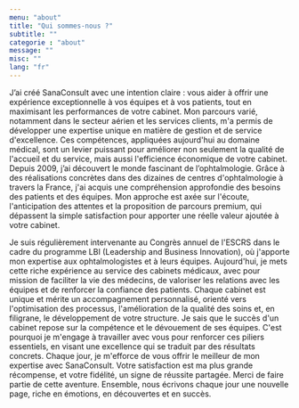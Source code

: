 ```yaml
---
menu: "about"
title: "Qui sommes-nous ?"
subtitle: ""
categorie : "about"
message: ""
misc: ""
lang: "fr"
---
```

J’ai créé SanaConsult avec une intention claire : vous aider à offrir une expérience exceptionnelle à vos équipes et à vos patients, tout en maximisant les performances de votre cabinet.
Mon parcours varié, notamment dans le secteur aérien et les services clients, m'a permis de développer une expertise unique en matière de gestion et de service d'excellence. 
Ces compétences, appliquées aujourd'hui au domaine médical, sont un levier puissant pour améliorer non seulement la qualité de l'accueil et du service, mais aussi l'efficience économique de votre cabinet.
Depuis 2009, j’ai découvert le monde fascinant de l’ophtalmologie. Grâce à des réalisations concrètes dans des dizaines de centres d'ophtalmologie à travers la France, j'ai acquis une compréhension approfondie des besoins des patients et des équipes. Mon approche est axée sur l'écoute, l'anticipation des attentes et la proposition de parcours premium, qui dépassent la simple satisfaction pour apporter une réelle valeur ajoutée à votre cabinet.

Je suis régulièrement intervenante au Congrès annuel de l'ESCRS dans le cadre du programme LBI (Leadership and Business Innovation), où j'apporte mon expertise aux ophtalmologistes et à leurs équipes.
Aujourd'hui, je mets cette riche expérience au service des cabinets médicaux, avec pour mission de faciliter la vie des médecins, de valoriser les relations avec les équipes et de renforcer la confiance des patients. 
Chaque cabinet est unique et mérite un accompagnement personnalisé, orienté vers l'optimisation des processus, l'amélioration de la qualité des soins et, en filigrane, le développement de votre structure.
Je sais que le succès d'un cabinet repose sur la compétence et le dévouement de ses équipes. C'est pourquoi je m'engage à travailler avec vous pour renforcer ces piliers essentiels, en visant une excellence qui se traduit par des résultats concrets.
Chaque jour, je m'efforce de vous offrir le meilleur de mon expertise avec SanaConsult. 
Votre satisfaction est ma plus grande récompense, et votre fidélité, un signe de réussite partagée.
Merci de faire partie de cette aventure. Ensemble, nous écrivons chaque jour une nouvelle page, riche en émotions, en découvertes et en succès.

